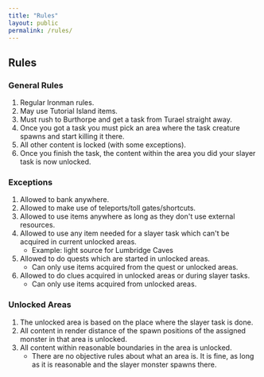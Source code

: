 ```yaml
---
title: "Rules"
layout: public
permalink: /rules/
---
```


##  Rules

### General Rules
1. Regular Ironman rules.
1. May use Tutorial Island items.
1. Must rush to Burthorpe and get a task from Turael straight away.
1. Once you got a task you must pick an area where the task creature spawns and start killing it there.
1. All other content is locked (with some exceptions).
1. Once you finish the task, the content within the area you did your slayer task is now unlocked.

### Exceptions
1. Allowed to bank anywhere.
1. Allowed to make use of teleports/toll gates/shortcuts.
1. Allowed to use items anywhere as long as they don't use external resources.
1. Allowed to use any item needed for a slayer task which can't be acquired in current unlocked areas.
	* Example: light source for Lumbridge Caves
1. Allowed to do quests which are started in unlocked areas.
	* Can only use items acquired from the quest or unlocked areas.
1. Allowed to do clues acquired in unlocked areas or during slayer tasks.
	* Can only use items acquired from unlocked areas.

### Unlocked Areas
1. The unlocked area is based on the place where the slayer task is done.
1. All content in render distance of the spawn positions of the assigned monster in that area is unlocked.
1. All content within reasonable boundaries in the area is unlocked.
	* There are no objective rules about what an area is. It is fine, as long as it is reasonable and the slayer monster spawns there.
